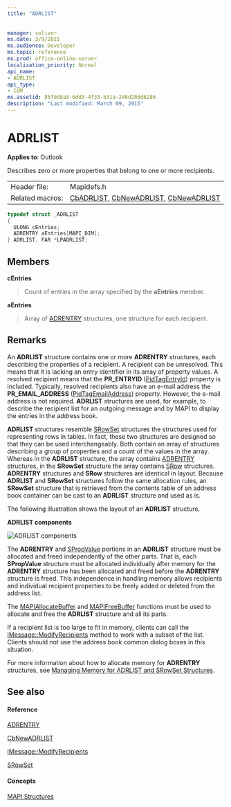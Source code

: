 ```yaml
---
title: "ADRLIST"
 
 
manager: soliver
ms.date: 3/9/2015
ms.audience: Developer
ms.topic: reference
ms.prod: office-online-server
localization_priority: Normal
api_name:
- ADRLIST
api_type:
- COM
ms.assetid: 85f0d8a5-6dd3-4f33-b31a-246d286d6286
description: "Last modified: March 09, 2015"
---
```


# ADRLIST

  
  
**Applies to**: Outlook 
  
Describes zero or more properties that belong to one or more recipients. 
  
|||
|:-----|:-----|
|Header file:  <br/> |Mapidefs.h  <br/> |
|Related macros:  <br/> |[CbADRLIST](cbadrlist.md), [CbNewADRLIST](cbnewadrlist.md), [CbNewADRLIST](cbnewadrlist.md) <br/> |
   
```cpp
typedef struct _ADRLIST
{
  ULONG cEntries;
  ADRENTRY aEntries[MAPI_DIM];
} ADRLIST, FAR *LPADRLIST;

```

## Members

 **cEntries**
  
> Count of entries in the array specified by the **aEntries** member. 
    
 **aEntries**
  
> Array of [ADRENTRY](adrentry.md) structures, one structure for each recipient. 
    
## Remarks

An **ADRLIST** structure contains one or more **ADRENTRY** structures, each describing the properties of a recipient. A recipient can be unresolved. This means that it is lacking an entry identifier in its array of property values. A resolved recipient means that the **PR_ENTRYID** ([PidTagEntryId](pidtagentryid-canonical-property.md)) property is included. Typically, resolved recipients also have an e-mail address the **PR_EMAIL_ADDRESS** ([PidTagEmailAddress](pidtagemailaddress-canonical-property.md)) property. However, the e-mail address is not required. **ADRLIST** structures are used, for example, to describe the recipient list for an outgoing message and by MAPI to display the entries in the address book. 
  
 **ADRLIST** structures resemble [SRowSet](srowset.md) structures the structures used for representing rows in tables. In fact, these two structures are designed so that they can be used interchangeably. Both contain an array of structures describing a group of properties and a count of the values in the array. Whereas in the **ADRLIST** structure, the array contains [ADRENTRY](adrentry.md) structures, in the **SRowSet** structure the array contains [SRow](srow.md) structures. **ADRENTRY** structures and **SRow** structures are identical in layout. Because **ADRLIST** and **SRowSet** structures follow the same allocation rules, an **SRowSet** structure that is retrieved from the contents table of an address book container can be cast to an **ADRLIST** structure and used as is. 
  
The following illustration shows the layout of an **ADRLIST** structure. 
  
 **ADRLIST components**
  
![ADRLIST components](media/amapi_18.gif)
  
The **ADRENTRY** and [SPropValue](spropvalue.md) portions in an **ADRLIST** structure must be allocated and freed independently of the other parts. That is, each **SPropValue** structure must be allocated individually after memory for the **ADRENTRY** structure has been allocated and freed before the **ADRENTRY** structure is freed. This independence in handling memory allows recipients and individual recipient properties to be freely added or deleted from the address list. 
  
The [MAPIAllocateBuffer](mapiallocatebuffer.md) and [MAPIFreeBuffer](mapifreebuffer.md) functions must be used to allocate and free the **ADRLIST** structure and all its parts. 
  
If a recipient list is too large to fit in memory, clients can call the [IMessage::ModifyRecipients](imessage-modifyrecipients.md) method to work with a subset of the list. Clients should not use the address book common dialog boxes in this situation. 
  
For more information about how to allocate memory for **ADRENTRY** structures, see [Managing Memory for ADRLIST and SRowSet Structures](managing-memory-for-adrlist-and-srowset-structures.md). 
  
## See also

#### Reference

[ADRENTRY](adrentry.md)
  
[CbNewADRLIST](cbnewadrlist.md)
  
[IMessage::ModifyRecipients](imessage-modifyrecipients.md)
  
[SRowSet](srowset.md)
#### Concepts

[MAPI Structures](mapi-structures.md)

